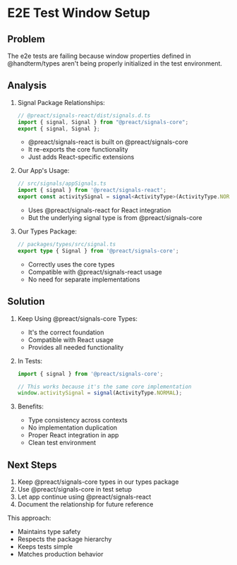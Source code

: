 # E2E Test Window Setup

## Problem
The e2e tests are failing because window properties defined in @handterm/types aren't being properly initialized in the test environment.

## Analysis
1. Signal Package Relationships:
   ```typescript
   // @preact/signals-react/dist/signals.d.ts
   import { signal, Signal } from "@preact/signals-core";
   export { signal, Signal };
   ```
   - @preact/signals-react is built on @preact/signals-core
   - It re-exports the core functionality
   - Just adds React-specific extensions

2. Our App's Usage:
   ```typescript
   // src/signals/appSignals.ts
   import { signal } from '@preact/signals-react';
   export const activitySignal = signal<ActivityType>(ActivityType.NORMAL);
   ```
   - Uses @preact/signals-react for React integration
   - But the underlying signal type is from @preact/signals-core

3. Our Types Package:
   ```typescript
   // packages/types/src/signal.ts
   export type { Signal } from '@preact/signals-core';
   ```
   - Correctly uses the core types
   - Compatible with @preact/signals-react usage
   - No need for separate implementations

## Solution
1. Keep Using @preact/signals-core Types:
   - It's the correct foundation
   - Compatible with React usage
   - Provides all needed functionality

2. In Tests:
   ```typescript
   import { signal } from '@preact/signals-core';

   // This works because it's the same core implementation
   window.activitySignal = signal(ActivityType.NORMAL);
   ```

3. Benefits:
   - Type consistency across contexts
   - No implementation duplication
   - Proper React integration in app
   - Clean test environment

## Next Steps
1. Keep @preact/signals-core types in our types package
2. Use @preact/signals-core in test setup
3. Let app continue using @preact/signals-react
4. Document the relationship for future reference

This approach:
- Maintains type safety
- Respects the package hierarchy
- Keeps tests simple
- Matches production behavior